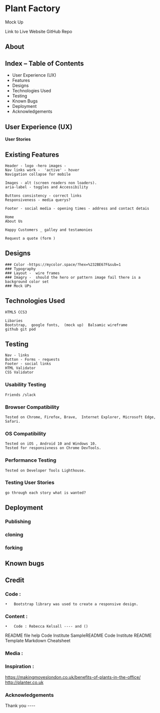 # Plant Factory 


Mock Up  


Link to Live Website 
GitHub Repo 



## About 

## Index – Table of Contents

* User Experience (UX)
* Features
* Designs
* Technologies Used
* Testing 
* Known Bugs
* Deployment
* Acknowledgements 

## User Experience (UX)
#### User Stories

## Existing Features

    Header - logo -hero images -  
    Nav links work -  'active' - hover
    Navigation collapse for mobile

    Images - alt (screen readers non loaders).
    aria-label - toggles and Accessibility

    Buttons consistency - correct links
    Responsiveness - media querys?

    Footer - social media - opening times - address and contact detais

    Home
    About Us

    Happy Customers _ galley and testamonies 

    Request a quote (form )
	
## Designs

    ### Color -https://mycolor.space/?hex=%232BE67F&sub=1
    ### Typography 
    ### Layout -  wire frames 
    ### Imagry -  should the hero or pattern image fail there is a background color set
    ### Mock UPs


## Technologies Used 
    HTML5 CCS3 

    Libaries 
    Bootstrap,  google fonts,  (mock up)  Balsamic wireframe 
    github git pod


## Testing 

    Nav - links
    Button - Forms - requests
    Footer - social links 
    HTML Validator 
    CSS Validator
### Usability Testing
    Friends /slack 
### Browser Compatibility
    Tested on Chrome, Firefox, Brave,  Internet Explorer, Microsoft Edge, Safari.
### OS Compatibility
    Tested on iOS , Android 10 and Windows 10.
    Tested for responsivness on Chrome DevTools.
### Performance Testing
    Tested on Developer Tools Lighthouse.

### Testing User Stories
    go through each story what is wanted? 


## Deployment 
### Publishing 
### cloning 
### forking 

## Known bugs 


## Credit

### Code :
    •	Bootstrap library was used to create a responsive design.
### Content :
    •	Code : Rebecca Kelsall ---- and ()

README file help 
Code Institute SampleREADME
Code Institute README Template
Markdown Cheatsheet

### Media :

### Inspiration : 

https://makingmoveslondon.co.uk/benefits-of-plants-in-the-office/   
http://planter.co.uk


### Acknowledgements
Thank you ----

